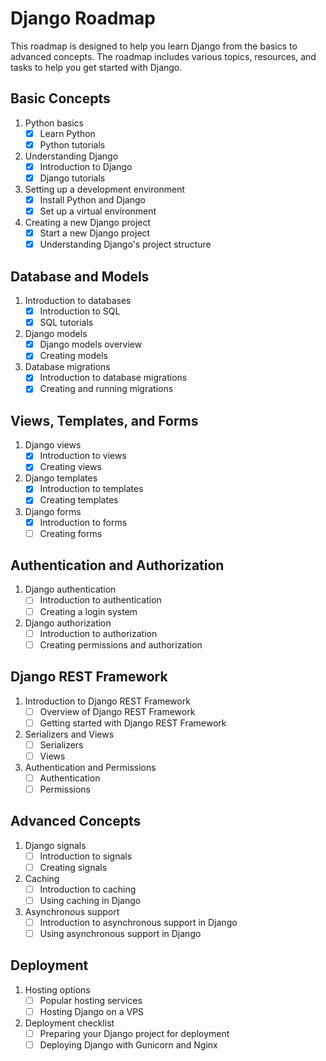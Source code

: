 # Django Roadmap
This roadmap is designed to help you learn Django from the basics to advanced concepts. The roadmap includes various topics, resources, and tasks to help you get started with Django.

## Basic Concepts
1. Python basics
   - [x] Learn Python
   - [x] Python tutorials
2. Understanding Django
   - [x] Introduction to Django
   - [x] Django tutorials
3. Setting up a development environment
   - [x] Install Python and Django
   - [x] Set up a virtual environment
4. Creating a new Django project
   - [x] Start a new Django project
   - [x] Understanding Django's project structure

## Database and Models
1. Introduction to databases
   - [x] Introduction to SQL
   - [x] SQL tutorials
2. Django models
   - [x] Django models overview
   - [x] Creating models
3. Database migrations
   - [x] Introduction to database migrations
   - [x] Creating and running migrations

## Views, Templates, and Forms

1. Django views
   - [x] Introduction to views
   - [x] Creating views
2. Django templates
   - [x] Introduction to templates
   - [x] Creating templates
3. Django forms
   - [x] Introduction to forms
   - [ ] Creating forms

## Authentication and Authorization
1. Django authentication
   - [ ] Introduction to authentication
   - [ ] Creating a login system
2. Django authorization
   - [ ] Introduction to authorization
   - [ ] Creating permissions and authorization

## Django REST Framework
1.  Introduction to Django REST Framework
    - [ ] Overview of Django REST Framework
    - [ ] Getting started with Django REST Framework
2. Serializers and Views
   - [ ] Serializers
   - [ ] Views
3. Authentication and Permissions
   - [ ] Authentication
   - [ ] Permissions

## Advanced Concepts
1. Django signals
   - [ ] Introduction to signals
   - [ ] Creating signals
2. Caching
   - [ ] Introduction to caching
   - [ ] Using caching in Django
3. Asynchronous support
   - [ ] Introduction to asynchronous support in Django
   - [ ] Using asynchronous support in Django

## Deployment
1. Hosting options
   - [ ] Popular hosting services
   - [ ] Hosting Django on a VPS
2. Deployment checklist
   - [ ] Preparing your Django project for deployment
   - [ ] Deploying Django with Gunicorn and Nginx
